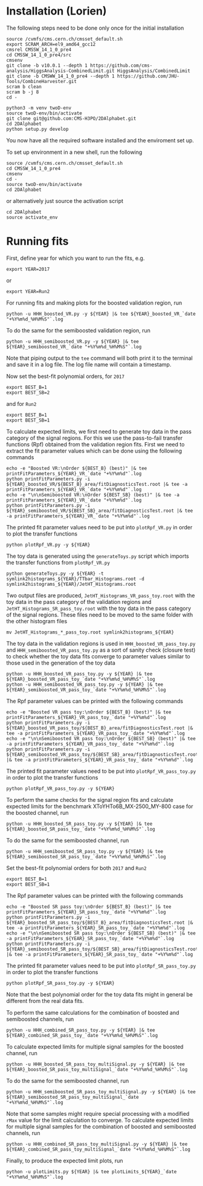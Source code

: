 # Installation (Lorien)

The following steps need to be done only once for the initial installation
```
source /cvmfs/cms.cern.ch/cmsset_default.sh
export SCRAM_ARCH=el9_amd64_gcc12
cmsrel CMSSW_14_1_0_pre4
cd CMSSW_14_1_0_pre4/src
cmsenv
git clone -b v10.0.1 --depth 1 https://github.com/cms-analysis/HiggsAnalysis-CombinedLimit.git HiggsAnalysis/CombinedLimit
git clone -b CMSWW_14_1_0_pre4 --depth 1 https://github.com/JHU-Tools/CombineHarvester.git
scram b clean
scram b -j 8
cd -

python3 -m venv twoD-env
source twoD-env/bin/activate
git clone git@github.com:CMS-H3PO/2DAlphabet.git
cd 2DAlphabet
python setup.py develop
```
You now have all the required software installed and the enviroment set up.

To set up environment in a new shell, run the following
```
source /cvmfs/cms.cern.ch/cmsset_default.sh
cd CMSSW_14_1_0_pre4
cmsenv
cd -
source twoD-env/bin/activate
cd 2DAlphabet
```
or alternatively just source the activation script
```
cd 2DAlphabet
source activate_env
```

# Running fits

First, define year for which you want to run the fits, e.g.
```
export YEAR=2017
```
or
```
export YEAR=Run2
```
For running fits and making plots for the boosted validation region, run
```
python -u HHH_boosted_VR.py -y ${YEAR} |& tee ${YEAR}_boosted_VR_`date "+%Y%m%d_%H%M%S"`.log
```
To do the same for the semiboosted validation region, run
```
python -u HHH_semiboosted_VR.py -y ${YEAR} |& tee ${YEAR}_semiboosted_VR_`date "+%Y%m%d_%H%M%S"`.log
```
Note that piping output to the `tee` command will both print it to the terminal and save it in a log file. The log file name will contain a timestamp.

Now set the best-fit polynomial orders, for `2017`
```
export BEST_B=1
export BEST_SB=2
```
and for `Run2`
```
export BEST_B=1
export BEST_SB=1
```
To calculate expected limits, we first need to generate toy data in the pass category of the signal regions. For this we use the pass-to-fail transfer functions (Rpf) obtained from the validation region fits. First we need to extract the fit parameter values which can be done using the following commands
```
echo -e "Boosted VR:\nOrder ${BEST_B} (best)" |& tee printFitParameters_${YEAR}_VR_`date "+%Y%m%d"`.log
python printFitParameters.py -i ${YEAR}_boosted_VR/${BEST_B}_area/fitDiagnosticsTest.root |& tee -a printFitParameters_${YEAR}_VR_`date "+%Y%m%d"`.log
echo -e "\n\nSemiboosted VR:\nOrder ${BEST_SB} (best)" |& tee -a printFitParameters_${YEAR}_VR_`date "+%Y%m%d"`.log
python printFitParameters.py -i ${YEAR}_semiboosted_VR/${BEST_SB}_area/fitDiagnosticsTest.root |& tee -a printFitParameters_${YEAR}_VR_`date "+%Y%m%d"`.log
```
The printed fit parameter values need to be put into `plotRpf_VR.py` in order to plot the transfer functions
```
python plotRpf_VR.py -y ${YEAR}
```
The toy data is generated using the `generateToys.py` script which imports the transfer functions from `plotRpf_VR.py`
```
python generateToys.py -y ${YEAR} -t symlink2histograms_${YEAR}/TTbar_Histograms.root -d symlink2histograms_${YEAR}/JetHT_Histograms.root
```
Two output files are produced, `JetHT_Histograms_VR_pass_toy.root` with the toy data in the pass category of the validation regions and `JetHT_Histograms_SR_pass_toy.root` with the toy data in the pass category of the signal regions. These files need to be moved to the same folder with the other histogram files
```
mv JetHT_Histograms_*_pass_toy.root symlink2histograms_${YEAR}
```
The toy data in the validation regions is used in `HHH_boosted_VR_pass_toy.py` and `HHH_semiboosted_VR_pass_toy.py` as a sort of sanity check (closure test) to check whether the toy data fits converge to parameter values similar to those used in the generation of the toy data
```
python -u HHH_boosted_VR_pass_toy.py -y ${YEAR} |& tee ${YEAR}_boosted_VR_pass_toy_`date "+%Y%m%d_%H%M%S"`.log
python -u HHH_semiboosted_VR_pass_toy.py -y ${YEAR} |& tee ${YEAR}_semiboosted_VR_pass_toy_`date "+%Y%m%d_%H%M%S"`.log
```
The Rpf parameter values can be printed with the following commands
```
echo -e "Boosted VR pass toy:\nOrder ${BEST_B} (best)" |& tee printFitParameters_${YEAR}_VR_pass_toy_`date "+%Y%m%d"`.log
python printFitParameters.py -i ${YEAR}_boosted_VR_pass_toy/${BEST_B}_area/fitDiagnosticsTest.root |& tee -a printFitParameters_${YEAR}_VR_pass_toy_`date "+%Y%m%d"`.log
echo -e "\n\nSemiboosted VR pass toy:\nOrder ${BEST_SB} (best)" |& tee -a printFitParameters_${YEAR}_VR_pass_toy_`date "+%Y%m%d"`.log
python printFitParameters.py -i ${YEAR}_semiboosted_VR_pass_toy/${BEST_SB}_area/fitDiagnosticsTest.root |& tee -a printFitParameters_${YEAR}_VR_pass_toy_`date "+%Y%m%d"`.log
```
The printed fit parameter values need to be put into `plotRpf_VR_pass_toy.py` in order to plot the transfer functions
```
python plotRpf_VR_pass_toy.py -y ${YEAR}
```

To perform the same checks for the signal region fits and calculate expected limits for the benchmark XToYHTo6B_MX-2500_MY-800 case for the boosted channel, run
```
python -u HHH_boosted_SR_pass_toy.py -y ${YEAR} |& tee ${YEAR}_boosted_SR_pass_toy_`date "+%Y%m%d_%H%M%S"`.log
```
To do the same for the semiboosted channel, run
```
python -u HHH_semiboosted_SR_pass_toy.py -y ${YEAR} |& tee ${YEAR}_semiboosted_SR_pass_toy_`date "+%Y%m%d_%H%M%S"`.log
```
Set the best-fit polynomial orders for both `2017` and `Run2`
```
export BEST_B=1
export BEST_SB=1
```
The Rpf parameter values can be printed with the following commands
```
echo -e "Boosted SR pass toy:\nOrder ${BEST_B} (best)" |& tee printFitParameters_${YEAR}_SR_pass_toy_`date "+%Y%m%d"`.log
python printFitParameters.py -i ${YEAR}_boosted_SR_pass_toy/${BEST_B}_area/fitDiagnosticsTest.root |& tee -a printFitParameters_${YEAR}_SR_pass_toy_`date "+%Y%m%d"`.log
echo -e "\n\nSemiboosted SR pass toy:\nOrder ${BEST_SB} (best)" |& tee -a printFitParameters_${YEAR}_SR_pass_toy_`date "+%Y%m%d"`.log
python printFitParameters.py -i ${YEAR}_semiboosted_SR_pass_toy/${BEST_SB}_area/fitDiagnosticsTest.root |& tee -a printFitParameters_${YEAR}_SR_pass_toy_`date "+%Y%m%d"`.log
```
The printed fit parameter values need to be put into `plotRpf_SR_pass_toy.py` in order to plot the transfer functions
```
python plotRpf_SR_pass_toy.py -y ${YEAR}
```
Note that the best polynomial order for the toy data fits might in general be different from the real data fits.

To perform the same calculations for the combination of boosted and semiboosted channels, run
```
python -u HHH_combined_SR_pass_toy.py -y ${YEAR} |& tee ${YEAR}_combined_SR_pass_toy_`date "+%Y%m%d_%H%M%S"`.log
```
To calculate expected limits for multiple signal samples for the boosted channel, run
```
python -u HHH_boosted_SR_pass_toy_multiSignal.py -y ${YEAR} |& tee ${YEAR}_boosted_SR_pass_toy_multiSignal_`date "+%Y%m%d_%H%M%S"`.log
```
To do the same for the semiboosted channel, run
```
python -u HHH_semiboosted_SR_pass_toy_multiSignal.py -y ${YEAR} |& tee ${YEAR}_semiboosted_SR_pass_toy_multiSignal_`date "+%Y%m%d_%H%M%S"`.log
```
Note that some samples might require special processing with a modified `rMax` value for the limit calculation to converge. To calculate expected limits for multiple signal samples for the combination of boosted and semiboosted channels, run
```
python -u HHH_combined_SR_pass_toy_multiSignal.py -y ${YEAR} |& tee ${YEAR}_combined_SR_pass_toy_multiSignal_`date "+%Y%m%d_%H%M%S"`.log
```
Finally, to produce the expected limit plots, run
```
python -u plotLimits.py ${YEAR} |& tee plotLimits_${YEAR}_`date "+%Y%m%d_%H%M%S"`.log
```
